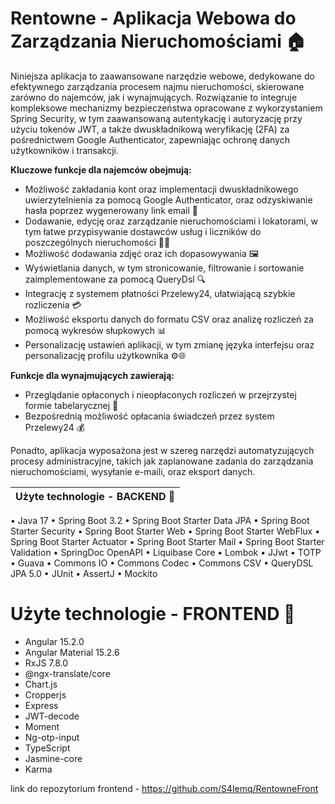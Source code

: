 # Rentowne - Aplikacja Webowa do Zarządzania Nieruchomościami 🏠

Niniejsza aplikacja to zaawansowane narzędzie webowe, dedykowane do efektywnego zarządzania procesem najmu nieruchomości, skierowane zarówno do najemców, jak i wynajmujących. Rozwiązanie to integruje kompleksowe mechanizmy bezpieczeństwa opracowane z wykorzystaniem Spring Security, w tym zaawansowaną autentykację i autoryzację przy użyciu tokenów JWT, a także dwuskładnikową weryfikację (2FA) za pośrednictwem Google Authenticator, zapewniając ochronę danych użytkowników i transakcji.

**Kluczowe funkcje dla najemców obejmują:**
- Możliwość zakładania kont oraz implementacji dwuskładnikowego uwierzytelnienia za pomocą Google Authenticator, oraz odzyskiwanie hasła poprzez wygenerowany link email 🔐
- Dodawanie, edycję oraz zarządzanie nieruchomościami i lokatorami, w tym łatwe przypisywanie dostawców usług i liczników do poszczególnych nieruchomości 🏢➕
- Możliwość dodawania zdjęć oraz ich dopasowywania 🖼️
- Wyświetlania danych, w tym stronicowanie, filtrowanie i sortowanie zaimplementowane za pomocą QueryDsl 🔍
- Integrację z systemem płatności Przelewy24, ułatwiającą szybkie rozliczenia 💳
- Możliwość eksportu danych do formatu CSV oraz analizę rozliczeń za pomocą wykresów słupkowych 📊
- Personalizację ustawień aplikacji, w tym zmianę języka interfejsu oraz personalizację profilu użytkownika ⚙️🌐

**Funkcje dla wynajmujących zawierają:**
- Przeglądanie opłaconych i nieopłaconych rozliczeń w przejrzystej formie tabelarycznej 💼
- Bezpośrednią możliwość opłacania świadczeń przez system Przelewy24 💰

Ponadto, aplikacja wyposażona jest w szereg narzędzi automatyzujących procesy administracyjne, takich jak zaplanowane zadania do zarządzania nieruchomościami, wysyłanie e-maili, oraz eksport danych.

| Użyte technologie - BACKEND 🔧 |
| ------------- |
• Java 17
• Spring Boot 3.2
• Spring Boot Starter Data JPA
• Spring Boot Starter Security
• Spring Boot Starter Web
• Spring Boot Starter WebFlux
• Spring Boot Starter Actuator
• Spring Boot Starter Mail
• Spring Boot Starter Validation
• SpringDoc OpenAPI
• Liquibase Core
• Lombok
• JJwt
• TOTP
• Guava
• Commons IO
• Commons Codec
• Commons CSV
• QueryDSL JPA 5.0
• JUnit
• AssertJ
• Mockito

# Użyte technologie - FRONTEND 🔧
- Angular 15.2.0
- Angular Material 15.2.6
- RxJS 7.8.0
- @ngx-translate/core
- Chart.js
- Cropperjs
- Express
- JWT-decode
- Moment
- Ng-otp-input
- TypeScript
- Jasmine-core
- Karma

link do repozytorium frontend - https://github.com/S4lemq/RentowneFront
